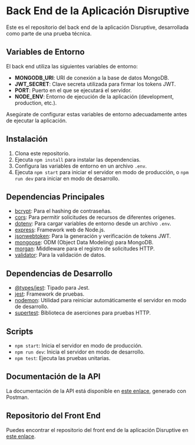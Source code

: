 # Back End de la Aplicación Disruptive

Este es el repositorio del back end de la aplicación Disruptive, desarrollada como parte de una prueba técnica.

## Variables de Entorno

El back end utiliza las siguientes variables de entorno:

- **MONGODB_URI**: URI de conexión a la base de datos MongoDB.
- **JWT_SECRET**: Clave secreta utilizada para firmar los tokens JWT.
- **PORT**: Puerto en el que se ejecutará el servidor.
- **NODE_ENV**: Entorno de ejecución de la aplicación (development, production, etc.).

Asegúrate de configurar estas variables de entorno adecuadamente antes de ejecutar la aplicación.

## Instalación

1. Clona este repositorio.
2. Ejecuta `npm install` para instalar las dependencias.
3. Configura las variables de entorno en un archivo `.env`.
4. Ejecuta `npm start` para iniciar el servidor en modo de producción, o `npm run dev` para iniciar en modo de desarrollo.

## Dependencias Principales

- [bcrypt](https://www.npmjs.com/package/bcrypt): Para el hashing de contraseñas.
- [cors](https://www.npmjs.com/package/cors): Para permitir solicitudes de recursos de diferentes orígenes.
- [dotenv](https://www.npmjs.com/package/dotenv): Para cargar variables de entorno desde un archivo `.env`.
- [express](https://www.npmjs.com/package/express): Framework web de Node.js.
- [jsonwebtoken](https://www.npmjs.com/package/jsonwebtoken): Para la generación y verificación de tokens JWT.
- [mongoose](https://www.npmjs.com/package/mongoose): ODM (Object Data Modeling) para MongoDB.
- [morgan](https://www.npmjs.com/package/morgan): Middleware para el registro de solicitudes HTTP.
- [validator](https://www.npmjs.com/package/validator): Para la validación de datos.

## Dependencias de Desarrollo

- [@types/jest](https://www.npmjs.com/package/@types/jest): Tipado para Jest.
- [jest](https://www.npmjs.com/package/jest): Framework de pruebas.
- [nodemon](https://www.npmjs.com/package/nodemon): Utilidad para reiniciar automáticamente el servidor en modo de desarrollo.
- [supertest](https://www.npmjs.com/package/supertest): Biblioteca de aserciones para pruebas HTTP.

## Scripts

- `npm start`: Inicia el servidor en modo de producción.
- `npm run dev`: Inicia el servidor en modo de desarrollo.
- `npm test`: Ejecuta las pruebas unitarias.

## Documentación de la API

La documentación de la API está disponible en [este enlace](https://documenter.getpostman.com/view/24259639/2sA35MxJLi), generado con Postman.

## Repositorio del Front End

Puedes encontrar el repositorio del front end de la aplicación Disruptive en [este enlace](https://github.com/DavidPerezG/disruptive-front-end/).
